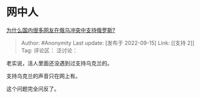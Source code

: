 # 网中人
[为什么国内很多网友在俄乌冲突中支持俄罗斯?](https://www.zhihu.com/question/553336721/answer/2674016152)

> Author: #Anonymity
> Last update: [发布于 2022-09-15]
> Link: [[支持 2]]
> Tag:
> 评论区：
> 泛讨论：

老实说，活人里面还没遇到过支持乌克兰的。

支持乌克兰的声音只在网上有。

这个问题完全问反了。
